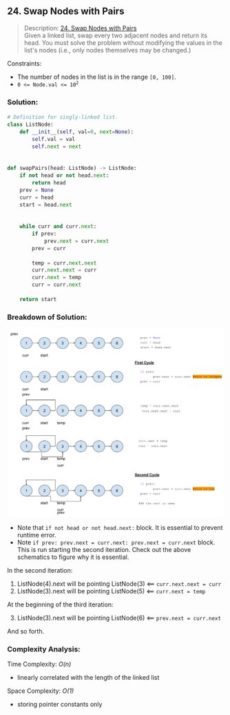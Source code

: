 ## 24. Swap Nodes with Pairs

>Description: [24. Swap Nodes with Pairs](https://leetcode.com/problems/swap-nodes-in-pairs/)\
Given a linked list, swap every two adjacent nodes and return its head. You must solve the problem without modifying the values in the list's nodes (i.e., only nodes themselves may be changed.)


Constraints:

- The number of nodes in the list is in the range `[0, 100]`. 
- <code>0 <= Node.val <= 10<sup>2</sup></code> 


### Solution: 

```python
# Definition for singly-linked list.
class ListNode:
    def __init__(self, val=0, next=None):
        self.val = val
        self.next = next


def swapPairs(head: ListNode) -> ListNode:
    if not head or not head.next:
        return head
    prev = None
    curr = head
    start = head.next


    while curr and curr.next:
        if prev:
            prev.next = curr.next
        prev = curr
        
        temp = curr.next.next
        curr.next.next = curr
        curr.next = temp
        curr = curr.next

    return start
```
### Breakdown of Solution:

![schematics](Images/swap_with_pairs.png)

- Note that `if not head or not head.next:` block. It is essential to prevent runtime error.
- Note `if prev: prev.next = curr.next: prev.next = curr.next` block. This is run starting the second iteration. Check out the above schematics to figure why it is essential.

In the second iteration:

1. ListNode(4).next will be pointing ListNode(3) <== `curr.next.next = curr`
2. ListNode(3).next will be pointing ListNode(5) <== `curr.next = temp`

At the beginning of the third iteration:

3. ListNode(3).next will be pointing ListNode(6) <== `prev.next = curr.next`

And so forth.


### Complexity Analysis:

Time Complexity: *O(n)*

- linearly correlated with the length of the linked list

Space Complexity: *O(1)*

- storing pointer constants only